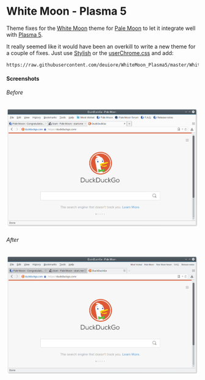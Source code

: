 White Moon - Plasma 5
=====================

Theme fixes for the [White Moon](https://github.com/Lootyhoof/whitemoon) theme for [Pale Moon](https://github.com/MoonchildProductions/Pale-Moon) to let it integrate well with [Plasma 5](https://www.kde.org/).

It really seemed like it would have been an overkill to write a new theme for a couple of fixes. Just use [Stylish](https://addons.mozilla.org/en-US/firefox/addon/stylish/) or the [userChrome.css](https://developer.mozilla.org/en-US/docs/Mozilla/Tech/XUL/Tutorial/Modifying_the_Default_Skin) and add:
```
https://raw.githubusercontent.com/deuiore/WhiteMoon_Plasma5/master/WhiteMoon_Plasma5.css
```


#### Screenshots

###### Before

![Before](/screenshots/before.png?raw=true "Before")

###### After

![After](/screenshots/after.png?raw=true "After")
